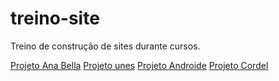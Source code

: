 # treino-site
 Treino de construção de sites durante cursos.

<a href="https://felipevolpi-dev.github.io/treino-site/projeto-ana-bella/biografia.html">Projeto Ana Bella</a>
<a href="https://felipevolpi-dev.github.io/treino-site/projeto-unes/index.html">Projeto unes</a>
<a href="https://felipevolpi-dev.github.io/treino-site/projeto-androide-curso-em-video/android.html">Projeto Androide</a>
<a href="https://felipevolpi-dev.github.io/treino-site/projeto-androide-curso-em-video/projeto-cordel.html">Projeto Cordel</a>






